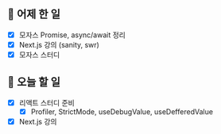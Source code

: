 ## 🐣 어제 한 일

- [x] 모자스 Promise, async/await 정리
- [x] Next.js 강의 (sanity, swr)
- [x] 모자스 스터디

## 🐤 오늘 할 일

- [x] 리액트 스터디 준비
  - [x] Profiler, StrictMode, useDebugValue, useDefferedValue
- [x] Next.js 강의

